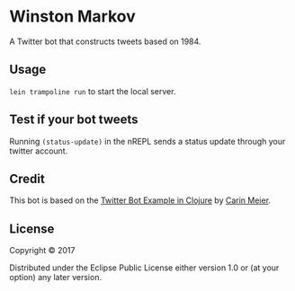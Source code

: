 # Winston Markov

A Twitter bot that constructs tweets based on 1984.

## Usage

`lein trampoline run` to start the local server.

## Test if your bot tweets

Running `(status-update)` in the nREPL sends a status update through your twitter account.

## Credit

This bot is based on the [Twitter Bot Example in Clojure](http://howistart.org/posts/clojure/1) by [Carin Meier](https://twitter.com/carinmeier).

## License

Copyright © 2017

Distributed under the Eclipse Public License either version 1.0 or (at
your option) any later version.
